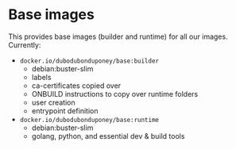 # Base images

This provides base images (builder and runtime) for all our images.
Currently:

 * `docker.io/dubodubonduponey/base:builder`
    * debian:buster-slim
    * labels
    * ca-certificates copied over
    * ONBUILD instructions to copy over runtime folders
    * user creation
    * entrypoint definition
 * `docker.io/dubodubonduponey/base:runtime`
    * debian:buster-slim
    * golang, python, and essential dev & build tools

